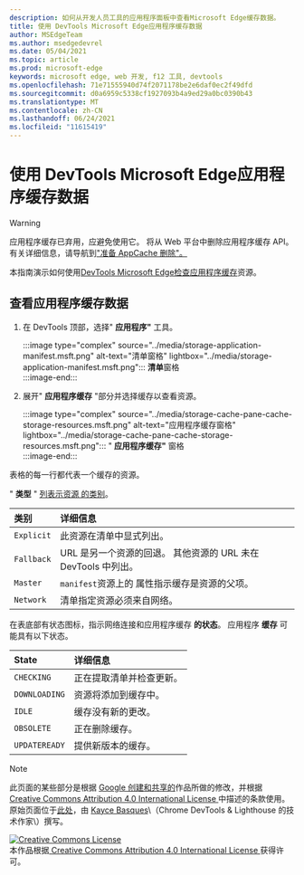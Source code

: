 ```yaml
---
description: 如何从开发人员工具的应用程序面板中查看Microsoft Edge缓存数据。
title: 使用 DevTools Microsoft Edge应用程序缓存数据
author: MSEdgeTeam
ms.author: msedgedevrel
ms.date: 05/04/2021
ms.topic: article
ms.prod: microsoft-edge
keywords: microsoft edge, web 开发, f12 工具, devtools
ms.openlocfilehash: 71e71555940d74f2071178be2e6daf0ec2f49dfd
ms.sourcegitcommit: d0a6959c5338cf1927093b4a9ed29a0bc0390b43
ms.translationtype: MT
ms.contentlocale: zh-CN
ms.lasthandoff: 06/24/2021
ms.locfileid: "11615419"
---
```

<!-- Copyright Kayce Basques 

   Licensed under the Apache License, Version 2.0 (the "License");
   you may not use this file except in compliance with the License.
   You may obtain a copy of the License at

       https://www.apache.org/licenses/LICENSE-2.0

   Unless required by applicable law or agreed to in writing, software
   distributed under the License is distributed on an "AS IS" BASIS,
   WITHOUT WARRANTIES OR CONDITIONS OF ANY KIND, either express or implied.
   See the License for the specific language governing permissions and
   limitations under the License.  -->  
# <a name="view-application-cache-data-with-microsoft-edge-devtools"></a>使用 DevTools Microsoft Edge应用程序缓存数据  

> [!WARNING]
> 应用程序缓存已弃用，应避免使用它。  将从 Web 平台中删除应用程序缓存 API。  有关详细信息，请导航到["准备 AppCache 删除"。][WebDevAppcacheRemoval]

本指南演示如何使用[DevTools Microsoft Edge检查][MicrosoftEdgeDevTools][应用程序缓存][MDNWebAPIsWindowApplicationCache]资源。  

## <a name="view-application-cache-data"></a>查看应用程序缓存数据  

1.  在 DevTools 顶部，选择" **应用程序"** 工具。  
    
    :::image type="complex" source="../media/storage-application-manifest.msft.png" alt-text="清单窗格" lightbox="../media/storage-application-manifest.msft.png":::
       **清单**窗格  
    :::image-end:::  

1.  展开" **应用程序缓存** "部分并选择缓存以查看资源。  
    
    :::image type="complex" source="../media/storage-cache-pane-cache-storage-resources.msft.png" alt-text="应用程序缓存窗格" lightbox="../media/storage-cache-pane-cache-storage-resources.msft.png":::
       " **应用程序缓存"** 窗格  
    :::image-end:::  

表格的每一行都代表一个缓存的资源。  

" **类型** " [列表示资源 的类别][MDNHTMLResourcesInAnApplicationCache]。  

| 类别 | 详细信息 |  
|:--- |:--- |  
| `Explicit` | 此资源在清单中显式列出。 |  
| `Fallback` | URL 是另一个资源的回退。  其他资源的 URL 未在 DevTools 中列出。 |  
| `Master` | `manifest`资源上的 属性指示缓存是资源的父项。 |  
| `Network` | 清单指定资源必须来自网络。 |  

<!--todo:  replace "Master" phrasing if possible.  -->  

在表底部有状态图标，指示网络连接和应用程序缓存 **的状态**。  应用程序 **缓存** 可能具有以下状态。  

| State | 详细信息 |  
|:--- |:--- |  
| `CHECKING` | 正在提取清单并检查更新。 |  
| `DOWNLOADING` | 资源将添加到缓存中。 |  
| `IDLE` | 缓存没有新的更改。 |  
| `OBSOLETE` | 正在删除缓存。 |  
| `UPDATEREADY` |  提供新版本的缓存。 |  

<!-- links -->  
[MicrosoftEdgeDevTools]: ../../devtools-guide-chromium/index.md "Microsoft Edge (Chromium) 开发人员工具 | Microsoft Docs"  
<!-- external links: -->
[MDNHTMLResourcesInAnApplicationCache]: https://developer.mozilla.org/docs/Web/HTML/Using_the_application_cache#Resources_in_an_application_cache "应用程序缓存缓存中的|MDN"  
[MDNWebAPIsWindowApplicationCache]: https://developer.mozilla.org/docs/Web/API/Window/applicationCache "Window.applicationCache - Web API |MDN"  

[WebDevAppcacheRemoval]: https://web.dev/appcache-removal "准备 AppCache 删除|web.dev"  

> [!NOTE]
> 此页面的某些部分是根据 [Google 创建和共享的][GoogleSitePolicies]作品所做的修改，并根据[ Creative Commons Attribution 4.0 International License ][CCA4IL]中描述的条款使用。  
> 原始页面位于[此处](https://developers.google.com/web/tools/chrome-devtools/storage/applicationcache)，由 [Kayce Basques][KayceBasques]\（Chrome DevTools \& Lighthouse 的技术作家\）撰写。  

[![Creative Commons License][CCby4Image]][CCA4IL]  
本作品根据[ Creative Commons Attribution 4.0 International License ][CCA4IL]获得许可。  

[CCA4IL]: https://creativecommons.org/licenses/by/4.0  
[CCby4Image]: https://i.creativecommons.org/l/by/4.0/88x31.png  
[GoogleSitePolicies]: https://developers.google.com/terms/site-policies  
[KayceBasques]: https://developers.google.com/web/resources/contributors#kayce-basques  
